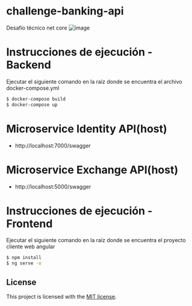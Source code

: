 # challenge-banking-api
Desafío técnico net core
![image](https://user-images.githubusercontent.com/18255776/136705403-5cea581f-9c65-464a-9996-fab7e7300281.png)

# Instrucciones de ejecución - Backend

Ejecutar el siguiente comando en la raíz donde se encuentra el archivo docker-compose.yml

```bash
$ docker-compose build
$ docker-compose up
```
# Microservice Identity API(host)
- http://localhost:7000/swagger

# Microservice Exchange API(host)
- http://localhost:5000/swagger


# Instrucciones de ejecución - Frontend

Ejecutar el siguiente comando en la raíz donde se encuentra el proyecto cliente web angular

```bash
$ npm install
$ ng serve -o
```

## License

This project is licensed with the [MIT license](LICENSE).
